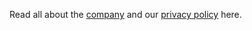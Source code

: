 Read all about the [company](../assets/BrandBook.pdf) and our [privacy policy](/privacypolicy) here.